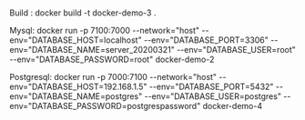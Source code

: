 # 
Build : docker build -t docker-demo-3 .

Mysql: docker run -p 7100:7000 --network="host" --env="DATABASE_HOST=localhost" --env="DATABASE_PORT=3306" --env="DATABASE_NAME=server_20200321" --env="DATABASE_USER=root" --env="DATABASE_PASSWORD=root" docker-demo-2


Postgresql: docker run -p 7000:7100 --network="host" --env="DATABASE_HOST=192.168.1.5" --env="DATABASE_PORT=5432" --env="DATABASE_NAME=postgres" --env="DATABASE_USER=postgres" --env="DATABASE_PASSWORD=postgrespassword" docker-demo-4

